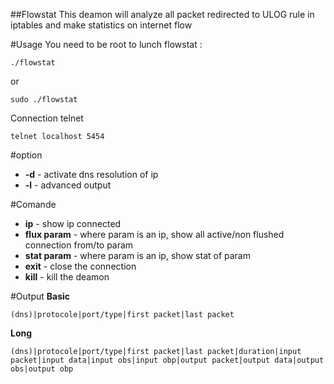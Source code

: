 ##Flowstat
This deamon will analyze all packet redirected to ULOG rule in iptables
and make statistics on internet flow

#Usage
You need to be root to lunch flowstat :

    ./flowstat

or

    sudo ./flowstat

Connection telnet

    telnet localhost 5454

#option

* **-d** - activate dns resolution of ip
* **-l** - advanced output                   

#Comande
* **ip** - show ip connected 
* **flux param** - where param is an ip, show all active/non flushed connection from/to param
* **stat param** - where param is an ip, show stat of param
* **exit** - close the connection
* **kill** - kill the deamon

#Output
**Basic**

    (dns)|protocole|port/type|first packet|last packet

**Long**

    (dns)|protocole|port/type|first packet|last packet|duration|input packet|input data|input obs|input obp|output packet|output data|output obs|output obp